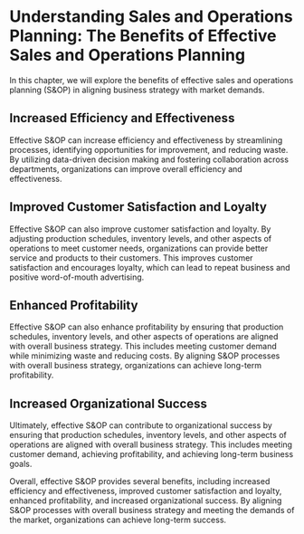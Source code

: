 Understanding Sales and Operations Planning: The Benefits of Effective Sales and Operations Planning
====================================================================================================

In this chapter, we will explore the benefits of effective sales and operations planning (S\&OP) in aligning business strategy with market demands.

Increased Efficiency and Effectiveness
--------------------------------------

Effective S\&OP can increase efficiency and effectiveness by streamlining processes, identifying opportunities for improvement, and reducing waste. By utilizing data-driven decision making and fostering collaboration across departments, organizations can improve overall efficiency and effectiveness.

Improved Customer Satisfaction and Loyalty
------------------------------------------

Effective S\&OP can also improve customer satisfaction and loyalty. By adjusting production schedules, inventory levels, and other aspects of operations to meet customer needs, organizations can provide better service and products to their customers. This improves customer satisfaction and encourages loyalty, which can lead to repeat business and positive word-of-mouth advertising.

Enhanced Profitability
----------------------

Effective S\&OP can also enhance profitability by ensuring that production schedules, inventory levels, and other aspects of operations are aligned with overall business strategy. This includes meeting customer demand while minimizing waste and reducing costs. By aligning S\&OP processes with overall business strategy, organizations can achieve long-term profitability.

Increased Organizational Success
--------------------------------

Ultimately, effective S\&OP can contribute to organizational success by ensuring that production schedules, inventory levels, and other aspects of operations are aligned with overall business strategy. This includes meeting customer demand, achieving profitability, and achieving long-term business goals.

Overall, effective S\&OP provides several benefits, including increased efficiency and effectiveness, improved customer satisfaction and loyalty, enhanced profitability, and increased organizational success. By aligning S\&OP processes with overall business strategy and meeting the demands of the market, organizations can achieve long-term success.
